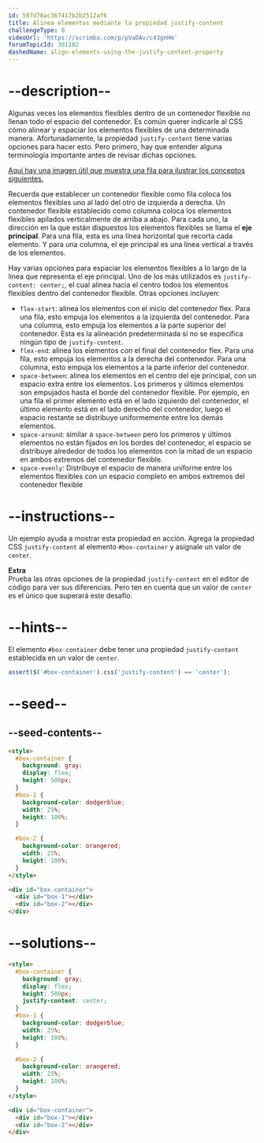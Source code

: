 ```yaml
---
id: 587d78ac367417b2b2512af6
title: Alinea elementos mediante la propiedad justify-content
challengeType: 0
videoUrl: 'https://scrimba.com/p/pVaDAv/c43gnHm'
forumTopicId: 301102
dashedName: align-elements-using-the-justify-content-property
---
```


# --description--

Algunas veces los elementos flexibles dentro de un contenedor flexible no llenan todo el espacio del contenedor. Es común querer indicarle al CSS cómo alinear y espaciar los elementos flexibles de una determinada manera. Afortunadamente, la propiedad `justify-content` tiene varias opciones para hacer esto. Pero primero, hay que entender alguna terminología importante antes de revisar dichas opciones.

[Aquí hay una imagen útil que muestra una fila para ilustrar los conceptos siguientes.](https://www.w3.org/TR/css-flexbox-1/images/flex-direction-terms.svg)

Recuerda que establecer un contenedor flexible como fila coloca los elementos flexibles uno al lado del otro de izquierda a derecha. Un contenedor flexible establecido como columna coloca los elementos flexibles apilados verticalmente de arriba a abajo. Para cada uno, la dirección en la que están dispuestos los elementos flexibles se llama el **eje principal**. Para una fila, esta es una línea horizontal que recorta cada elemento. Y para una columna, el eje principal es una línea vertical a través de los elementos.

Hay varias opciones para espaciar los elementos flexibles a lo largo de la línea que representa el eje principal. Uno de los más utilizados es `justify-content: center;`, el cual alinea hacia el centro todos los elementos flexibles dentro del contenedor flexible. Otras opciones incluyen:

<ul><li><code>flex-start</code>: alinea los elementos con el inicio del contenedor flex. Para una fila, esto empuja los elementos a la izquierda del contenedor. Para una columna, esto empuja los elementos a la parte superior del contenedor. Esta es la alineación predeterminada si no se especifica ningún tipo de <code>justify-content</code>.</li><li><code>flex-end</code>: alinea los elementos con el final del contenedor flex. Para una fila, esto empuja los elementos a la derecha del contenedor. Para una columna, esto empuja los elementos a la parte inferior del contenedor.</li><li><code>space-between</code>: alinea los elementos en el centro del eje principal, con un espacio extra entre los elementos. Los primeros y últimos elementos son empujados hasta el borde del contenedor flexible. Por ejemplo, en una fila el primer elemento está en el lado izquierdo del contenedor, el último elemento está en el lado derecho del contenedor, luego el espacio restante se distribuye uniformemente entre los demás elementos.</li><li><code>space-around</code>: similar a <code>space-between</code> pero los primeros y últimos elementos no están fijados en los bordes del contenedor, el espacio se distribuye alrededor de todos los elementos con la mitad de un espacio en ambos extremos del contenedor flexible.</li><li><code>space-evenly</code>: Distribuye el espacio de manera uniforme entre los elementos flexibles con un espacio completo en ambos extremos del contenedor flexible</li></ul>

# --instructions--

Un ejemplo ayuda a mostrar esta propiedad en acción. Agrega la propiedad CSS `justify-content` al elemento `#box-container` y asígnale un valor de `center`.

**Extra**  
Prueba las otras opciones de la propiedad `justify-content` en el editor de código para ver sus diferencias. Pero ten en cuenta que un valor de `center` es el único que superará este desafío.

# --hints--

El elemento `#box-container` debe tener una propiedad `justify-content` establecida en un valor de `center`.

```js
assert($('#box-container').css('justify-content') == 'center');
```

# --seed--

## --seed-contents--

```html
<style>
  #box-container {
    background: gray;
    display: flex;
    height: 500px;
  }
  #box-1 {
    background-color: dodgerblue;
    width: 25%;
    height: 100%;
  }

  #box-2 {
    background-color: orangered;
    width: 25%;
    height: 100%;
  }
</style>

<div id="box-container">
  <div id="box-1"></div>
  <div id="box-2"></div>
</div>
```

# --solutions--

```html
<style>
  #box-container {
    background: gray;
    display: flex;
    height: 500px;
    justify-content: center;
  }
  #box-1 {
    background-color: dodgerblue;
    width: 25%;
    height: 100%;
  }

  #box-2 {
    background-color: orangered;
    width: 25%;
    height: 100%;
  }
</style>

<div id="box-container">
  <div id="box-1"></div>
  <div id="box-2"></div>
</div>
```
